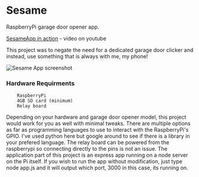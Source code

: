 Sesame
======

RaspberryPi garage door opener app.

[SesameApp in action](http://youtu.be/XCi2deI26FY "Sesame") - video on youtube


This project was to negate the need for a dedicated garage door clicker and instead, use something that is always with me, my phone!

![Sesame App screenshot](http://i.imgur.com/rjDmSIz.png)

### Hardware Requirments

		RaspberryPi
		4GB SD card (minimum)
		Relay board

Depending on your hardware and garage door opener model, this project would work for you as well with minimal tweaks. There are multiple options as far as programming languages to use to interact with the RaspberryPi's GPIO. I've used python here but google around to see if there is a library in your prefered language. The relay board can be powered from the raspberrypi so connecting directly to the pins is not an issue. The application part of this project is an express app running on a node server on the Pi itself. If you wish to run the app without modification, just type node app.js and it will output which port, 3000 in this case, its running on.
